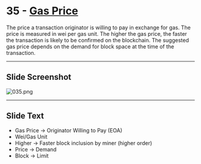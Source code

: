 # 35 - [Gas Price](Gas%20Price.md)

The price a transaction originator is willing to pay in exchange for gas. The price is measured in wei per gas unit. The higher the gas price, the faster the transaction is likely to be confirmed on the blockchain. The suggested gas price depends on the demand for block space at the time of the transaction.

___
## Slide Screenshot
![035.png](../../images/ethereum101/035.png)
___
## Slide Text
- Gas Price -> Originator Willing to Pay (EOA)
- Wei/Gas Unit
- Higher -> Faster block inclusion by miner (higher order)
- Price -> Demand
- Block -> Limit 
